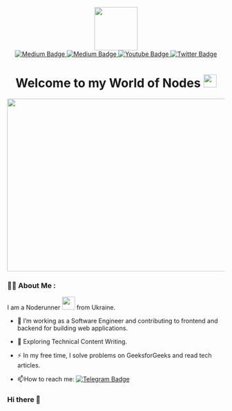 <div id="header" align="center">
  <img src="https://media.giphy.com/media/3iyKHMIKg5VWG6qHUm/giphy.gif" width="100"/>
</div>

<div id="badges" align="center">
  <a href="ignatenko2873#0383">
    <img src="https://img.shields.io/badge/Discord-blue?style=for-the-badge&logo=discord&logoColor=white" alt="Medium Badge"/>
  </a>
  <a href="https://medium.com/@ignatenko2873">
    <img src="https://img.shields.io/badge/Medium-grey?style=for-the-badge&logo=medium&logoColor=white" alt="Medium Badge"/>
  </a>
  <a href="your-youtube-URL">
    <img src="https://img.shields.io/badge/YouTube-red?style=for-the-badge&logo=youtube&logoColor=white" alt="Youtube Badge"/>
  </a>
  <a href="https://twitter.com/ignatenko2873">
    <img src="https://img.shields.io/badge/Twitter-blue?style=for-the-badge&logo=twitter&logoColor=white" alt="Twitter Badge"/>
  </a>
</div>
<div align="center">
<img src="https://komarev.com/ghpvc/?username=your-github-username&style=flat-square&color=blue" alt=""/>
  <h1>
  Welcome to my World of Nodes
  <img src="https://media.giphy.com/media/hvRJCLFzcasrR4ia7z/giphy.gif" width="30px"/>
</h1>  
  <div align="center">
  <img src="https://media.giphy.com/media/SWoSkN6DxTszqIKEqv/giphy.gif" width="600" height="400"/>
</div>

  
  <div align="left">
    
  ### 🧑‍💻 About Me :
I am a Noderunner <img src="https://media.giphy.com/media/WUlplcMpOCEmTGBtBW/giphy.gif" width="30"> from Ukraine.
  
- :telescope: I’m working as a Software Engineer and contributing to frontend and backend for building web applications.

- :seedling: Exploring Technical Content Writing.

- :zap: In my free time, I solve problems on GeeksforGeeks and read tech articles.

- :mailbox:How to reach me: [![Telegram Badge](https://img.shields.io/badge/Telegram-blue?style=for-the-badge&logo=telegram&logoColor=white)](https://t.me/yurii0222)
  
  

### Hi there 👋

<!--
**IgnatenkoYurii/IgnatenkoYurii** is a ✨ _special_ ✨ repository because its `README.md` (this file) appears on your GitHub profile.

Here are some ideas to get you started:

- 🔭 I’m currently working on ...
- 🌱 I’m currently learning ...
- 👯 I’m looking to collaborate on ...
- 🤔 I’m looking for help with ...
- 💬 Ask me about ...
- 📫 How to reach me: ...
- 😄 Pronouns: ...
- ⚡ Fun fact: ...
-->
